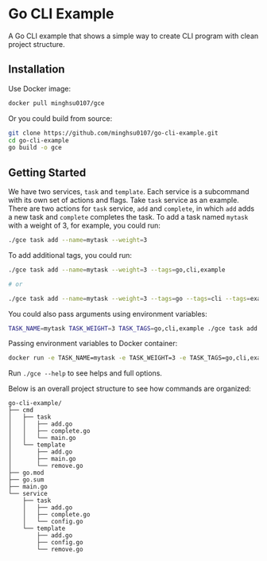 # Go CLI Example
A Go CLI example that shows a simple way to create CLI program with clean project structure.
## Installation
Use Docker image:
```bash
docker pull minghsu0107/gce
```
Or you could build from source:
```bash
git clone https://github.com/minghsu0107/go-cli-example.git
cd go-cli-example
go build -o gce
```
## Getting Started
We have two services, `task` and `template`. Each service is a subcommand with its own set of actions and flags. Take `task` service as an example. There are two actions for `task` service, `add` and `complete`, in which `add` adds a new task and `complete` completes the task. To add a task named `mytask` with a weight of 3, for example, you could run:
```bash
./gce task add --name=mytask --weight=3
```
To add additional tags, you could run:
```bash
./gce task add --name=mytask --weight=3 --tags=go,cli,example

# or

./gce task add --name=mytask --weight=3 --tags=go --tags=cli --tags=example
```
You could also pass arguments using environment variables:
```bash
TASK_NAME=mytask TASK_WEIGHT=3 TASK_TAGS=go,cli,example ./gce task add
```
Passing environment variables to Docker container:
```bash
docker run -e TASK_NAME=mytask -e TASK_WEIGHT=3 -e TASK_TAGS=go,cli,example minghsu0107/gce task add
```
Run `./gce --help` to see helps and full options.

Below is an overall project structure to see how commands are organized:
```
go-cli-example/
├── cmd
│   ├── task
│   │   ├── add.go
│   │   ├── complete.go
│   │   └── main.go
│   └── template
│       ├── add.go
│       ├── main.go
│       └── remove.go
├── go.mod
├── go.sum
├── main.go
└── service
    ├── task
    │   ├── add.go
    │   ├── complete.go
    │   └── config.go
    └── template
        ├── add.go
        ├── config.go
        └── remove.go
```
